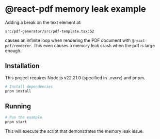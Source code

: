 # @react-pdf memory leak example

Adding a break on the text element at:

```
src/pdf-generator/src/pdf-template.tsx:52
```

causes an infinite loop when rendering the PDF document with `@react-pdf/renderer`.
This even causes a memory leak crash when the pdf is large enough.

## Installation

This project requires Node.js v22.21.0 (specified in `.nvmrc`) and pnpm.

```bash
# Install dependencies
pnpm install
```

## Running

```bash
# Run the example
pnpm start
```

This will execute the script that demonstrates the memory leak issue.
